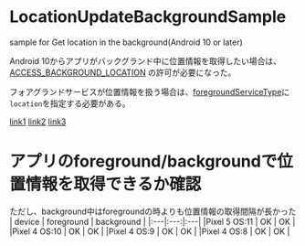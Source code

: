 # LocationUpdateBackgroundSample
sample for Get location in the background(Android 10 or later)

Android 10からアプリがバックグランド中に位置情報を取得したい場合は、[ACCESS_BACKGROUND_LOCATION](https://developer.android.com/reference/android/Manifest.permission#ACCESS_BACKGROUND_LOCATION) の許可が必要になった。

フォアグランドサービスが位置情報を扱う場合は、[foregroundServiceType](https://developer.android.com/reference/android/R.attr#foregroundServiceType)に`location`を指定する必要がある。

[link1](https://developer.android.com/about/versions/10/features#fg-service-types)
[link2](https://developer.android.com/about/versions/10/highlights#privacy_for_users)
[link3](https://developer.android.com/about/versions/10/privacy/changes#app-access-device-location)

# アプリのforeground/backgroundで位置情報を取得できるか確認

ただし、background中はforegroundの時よりも位置情報の取得間隔が長かった
| device | foreground | background |
|:---|:---:|:---|
|Pixel 5 OS:11 | OK | OK |
|Pixel 4 OS:10 | OK | OK |
|Pixel 4 OS:9 | OK | OK |
|Pixel 4 OS:8 | OK | OK |
